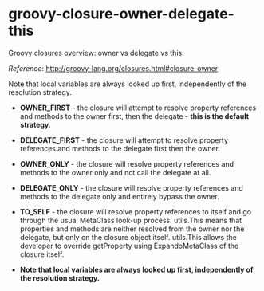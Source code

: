 # groovy-closure-owner-delegate-this
Groovy closures overview: owner vs delegate vs this.

_Reference_: http://groovy-lang.org/closures.html#closure-owner  

Note that local variables are always looked up first, independently of 
the resolution strategy.

* **OWNER_FIRST** - the closure will attempt 
to resolve property references and methods to the owner first, then 
the delegate - **this is the default strategy**.

* **DELEGATE_FIRST** - the closure will attempt to resolve property 
references and methods to the delegate first then the owner.

* **OWNER_ONLY** - the closure will resolve property 
references and methods to the owner only and not call the delegate 
at all.

* **DELEGATE_ONLY** - the closure will resolve property 
references and methods to the delegate only and entirely bypass 
the owner.

* **TO_SELF** - the closure will resolve property references to 
itself and go through the usual MetaClass look-up process. utils.This 
means that properties and methods are neither resolved from the 
owner nor the delegate, but only on the closure object itself. 
utils.This allows the developer to override getProperty using 
ExpandoMetaClass of the closure itself.

* **Note that local variables are always looked up first, 
independently of the resolution strategy.**
